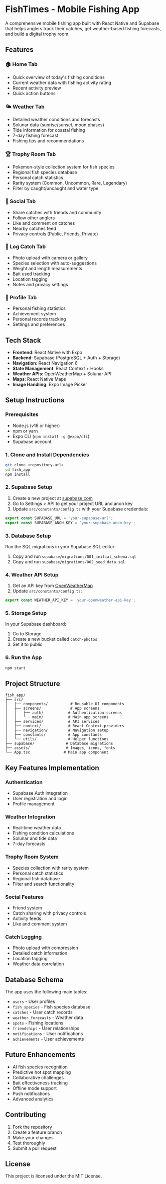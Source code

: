 # FishTimes - Mobile Fishing App

A comprehensive mobile fishing app built with React Native and Supabase that helps anglers track their catches, get weather-based fishing forecasts, and build a digital trophy room.

## Features

### 🏠 Home Tab
- Quick overview of today's fishing conditions
- Current weather data with fishing activity rating
- Recent activity preview
- Quick action buttons

### 🌤️ Weather Tab
- Detailed weather conditions and forecasts
- Solunar data (sunrise/sunset, moon phases)
- Tide information for coastal fishing
- 7-day fishing forecast
- Fishing tips and recommendations

### 🏆 Trophy Room Tab
- Pokemon-style collection system for fish species
- Regional fish species database
- Personal catch statistics
- Rarity system (Common, Uncommon, Rare, Legendary)
- Filter by caught/uncaught and water type

### 👥 Social Tab
- Share catches with friends and community
- Follow other anglers
- Like and comment on catches
- Nearby catches feed
- Privacy controls (Public, Friends, Private)

### 📝 Log Catch Tab
- Photo upload with camera or gallery
- Species selection with auto-suggestions
- Weight and length measurements
- Bait used tracking
- Location tagging
- Notes and privacy settings

### 👤 Profile Tab
- Personal fishing statistics
- Achievement system
- Personal records tracking
- Settings and preferences

## Tech Stack

- **Frontend**: React Native with Expo
- **Backend**: Supabase (PostgreSQL + Auth + Storage)
- **Navigation**: React Navigation 6
- **State Management**: React Context + Hooks
- **Weather APIs**: OpenWeatherMap + Solunar API
- **Maps**: React Native Maps
- **Image Handling**: Expo Image Picker

## Setup Instructions

### Prerequisites
- Node.js (v16 or higher)
- npm or yarn
- Expo CLI (`npm install -g @expo/cli`)
- Supabase account

### 1. Clone and Install Dependencies
```bash
git clone <repository-url>
cd fish_app
npm install
```

### 2. Supabase Setup
1. Create a new project at [supabase.com](https://supabase.com)
2. Go to Settings > API to get your project URL and anon key
3. Update `src/constants/config.ts` with your Supabase credentials:
```typescript
export const SUPABASE_URL = 'your-supabase-url';
export const SUPABASE_ANON_KEY = 'your-supabase-anon-key';
```

### 3. Database Setup
Run the SQL migrations in your Supabase SQL editor:
1. Copy and run `supabase/migrations/001_initial_schema.sql`
2. Copy and run `supabase/migrations/002_seed_data.sql`

### 4. Weather API Setup
1. Get an API key from [OpenWeatherMap](https://openweathermap.org/api)
2. Update `src/constants/config.ts`:
```typescript
export const WEATHER_API_KEY = 'your-openweather-api-key';
```

### 5. Storage Setup
In your Supabase dashboard:
1. Go to Storage
2. Create a new bucket called `catch-photos`
3. Set it to public

### 6. Run the App
```bash
npm start
```

## Project Structure

```
fish_app/
├── src/
│   ├── components/          # Reusable UI components
│   ├── screens/             # App screens
│   │   ├── auth/           # Authentication screens
│   │   └── main/           # Main app screens
│   ├── services/           # API services
│   ├── context/            # React Context providers
│   ├── navigation/         # Navigation setup
│   ├── constants/          # App constants
│   └── utils/              # Helper functions
├── supabase/              # Database migrations
├── assets/                # Images, icons, fonts
└── App.tsx               # Main app component
```

## Key Features Implementation

### Authentication
- Supabase Auth integration
- User registration and login
- Profile management

### Weather Integration
- Real-time weather data
- Fishing condition calculations
- Solunar and tide data
- 7-day forecasts

### Trophy Room System
- Species collection with rarity system
- Personal catch statistics
- Regional fish database
- Filter and search functionality

### Social Features
- Friend system
- Catch sharing with privacy controls
- Activity feeds
- Like and comment system

### Catch Logging
- Photo upload with compression
- Detailed catch information
- Location tagging
- Weather data correlation

## Database Schema

The app uses the following main tables:
- `users` - User profiles
- `fish_species` - Fish species database
- `catches` - User catch records
- `weather_forecasts` - Weather data
- `spots` - Fishing locations
- `friendships` - User relationships
- `notifications` - User notifications
- `achievements` - User achievements

## Future Enhancements

- AI fish species recognition
- Predictive hot spot mapping
- Collaborative challenges
- Bait effectiveness tracking
- Offline mode support
- Push notifications
- Advanced analytics

## Contributing

1. Fork the repository
2. Create a feature branch
3. Make your changes
4. Test thoroughly
5. Submit a pull request

## License

This project is licensed under the MIT License.
